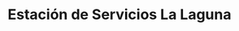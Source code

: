 ---
title: "Estación de Servicios La Laguna"
url: /caracas/estacion-de-servicios-la-laguna-avenida-simon-bolivar/
shop: Autoteile
---